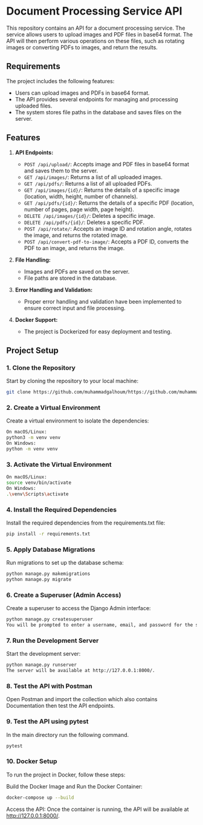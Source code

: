 # Document Processing Service API

This repository contains an API for a document processing service. The service allows users to upload images and PDF files in base64 format. The API will then perform various operations on these files, such as rotating images or converting PDFs to images, and return the results.

## Requirements

The project includes the following features:

- Users can upload images and PDFs in base64 format.
- The API provides several endpoints for managing and processing uploaded files.
- The system stores file paths in the database and saves files on the server.

## Features

1. **API Endpoints:**
    - `POST /api/upload/`: Accepts image and PDF files in base64 format and saves them to the server.
    - `GET /api/images/`: Returns a list of all uploaded images.
    - `GET /api/pdfs/`: Returns a list of all uploaded PDFs.
    - `GET /api/images/{id}/`: Returns the details of a specific image (location, width, height, number of channels).
    - `GET /api/pdfs/{id}/`: Returns the details of a specific PDF (location, number of pages, page width, page height).
    - `DELETE /api/images/{id}/`: Deletes a specific image.
    - `DELETE /api/pdfs/{id}/`: Deletes a specific PDF.
    - `POST /api/rotate/`: Accepts an image ID and rotation angle, rotates the image, and returns the rotated image.
    - `POST /api/convert-pdf-to-image/`: Accepts a PDF ID, converts the PDF to an image, and returns the image.

2. **File Handling:**
    - Images and PDFs are saved on the server.
    - File paths are stored in the database.

3. **Error Handling and Validation:**
    - Proper error handling and validation have been implemented to ensure correct input and file processing.

4. **Docker Support:**
    - The project is Dockerized for easy deployment and testing.

## Project Setup

### 1. Clone the Repository

Start by cloning the repository to your local machine:

```bash
git clone https://github.com/muhammadgalhoum/https://github.com/muhammadgalhoum/DPS.git
```

### 2. Create a Virtual Environment

Create a virtual environment to isolate the dependencies:

```bash
On macOS/Linux:
python3 -m venv venv
On Windows:
python -m venv venv
```

### 3. Activate the Virtual Environment

```bash
On macOS/Linux:
source venv/bin/activate
On Windows:
.\venv\Scripts\activate
```

### 4. Install the Required Dependencies

Install the required dependencies from the requirements.txt file:

```bash
pip install -r requirements.txt
```

### 5. Apply Database Migrations

Run migrations to set up the database schema:

```bash
python manage.py makemigrations
python manage.py migrate
```

### 6. Create a Superuser (Admin Access)

Create a superuser to access the Django Admin interface:

```bash
python manage.py createsuperuser
You will be prompted to enter a username, email, and password for the superuser account.
```

### 7. Run the Development Server

Start the development server:

```bash
python manage.py runserver
The server will be available at http://127.0.0.1:8000/.
```

### 8. Test the API with Postman

Open Postman and import the collection which also contains Documentation then test the API endpoints.

### 9. Test the API using pytest

In the main directory run the following command.

```bash
pytest
```

### 10. Docker Setup

To run the project in Docker, follow these steps:

Build the Docker Image and Run the Docker Container:

```bash
docker-compose up --build
```

Access the API: Once the container is running, the API will be available at <http://127.0.0.1:8000/>.
